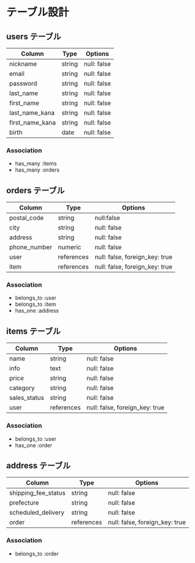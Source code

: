# テーブル設計

## users テーブル

| Column            | Type     | Options     |
| ---------------   | -------- | ----------- |
| nickname          | string   | null: false |
| email             | string   | null: false |
| password          | string   | null: false |
| last_name         | string   | null: false |
| first_name        | string   | null: false |
| last_name_kana    | string   | null: false |
| first_name_kana   | string   | null: false |
| birth             | date     | null: false |

### Association
- has_many :items
- has_many :orders

## orders テーブル

| Column              | Type       | Options                        |
| ------------------- | ---------- | ------------------------------ |
| postal_code         | string     | null:false                     |
| city                | string     | null: false                    |
| address             | string     | null: false                    |
| phone_number        | numeric    | null: false                    |
| user                | references | null: false, foreign_key: true | 
| item                | references | null: false, foreign_key: true |

### Association

- belongs_to :user
- belongs_to :item
- has_one    :address

## items テーブル

| Column              | Type       | Options                        |
| ------------------- | ---------- | ------------------------------ |
| name                | string     | null: false                    |
| info                | text       | null: false                    |
| price               | string     | null: false                    |
| category            | string     | null: false                    |
| sales_status        | string     | null: false                    |
| user                | references | null: false, foreign_key: true |

### Association

- belongs_to :user
- has_one    :order

## address テーブル

| Column              | Type       | Options                        |
| ------------------- | ---------- | ------------------------------ |
| shipping_fee_status | string     | null: false                    |
| prefecture          | string     | null: false                    |
| scheduled_delivery  | string     | null: false                    |
| order               | references | null: false, foreign_key: true |

### Association

- belongs_to :order